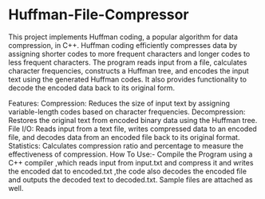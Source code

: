 # Huffman-File-Compressor
This project implements Huffman coding, a popular algorithm for data compression, in C++. Huffman coding efficiently compresses data by assigning shorter codes to more frequent characters and longer codes to less frequent characters. The program reads input from a file, calculates character frequencies, constructs a Huffman tree, and encodes the input text using the generated Huffman codes. It also provides functionality to decode the encoded data back to its original form.

Features:
Compression: Reduces the size of input text by assigning variable-length codes based on character frequencies.
Decompression: Restores the original text from encoded binary data using the Huffman tree.
File I/O: Reads input from a text file, writes compressed data to an encoded file, and decodes data from an encoded file back to its original format.
Statistics: Calculates compression ratio and percentage to measure the effectiveness of compression.
How To Use:-
Compile the Program using a C++ compiler ,which reads input from input.txt and compress it and writes the encoded dat to encoded.txt ,the code also decodes the encoded file and outputs the decoded text to decoded.txt. Sample files are attached as well.


